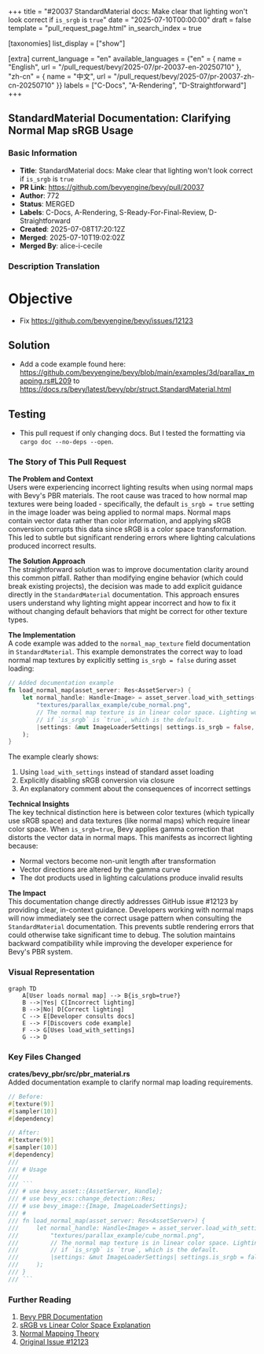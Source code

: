 +++
title = "#20037 StandardMaterial docs: Make clear that lighting won't look correct if `is_srgb` is `true`"
date = "2025-07-10T00:00:00"
draft = false
template = "pull_request_page.html"
in_search_index = true

[taxonomies]
list_display = ["show"]

[extra]
current_language = "en"
available_languages = {"en" = { name = "English", url = "/pull_request/bevy/2025-07/pr-20037-en-20250710" }, "zh-cn" = { name = "中文", url = "/pull_request/bevy/2025-07/pr-20037-zh-cn-20250710" }}
labels = ["C-Docs", "A-Rendering", "D-Straightforward"]
+++

## StandardMaterial Documentation: Clarifying Normal Map sRGB Usage

### Basic Information
- **Title**: StandardMaterial docs: Make clear that lighting won't look correct if `is_srgb` is `true`
- **PR Link**: https://github.com/bevyengine/bevy/pull/20037
- **Author**: 772
- **Status**: MERGED
- **Labels**: C-Docs, A-Rendering, S-Ready-For-Final-Review, D-Straightforward
- **Created**: 2025-07-08T17:20:12Z
- **Merged**: 2025-07-10T19:02:02Z
- **Merged By**: alice-i-cecile

### Description Translation
# Objective

- Fix https://github.com/bevyengine/bevy/issues/12123

## Solution

- Add a code example found here: https://github.com/bevyengine/bevy/blob/main/examples/3d/parallax_mapping.rs#L209 to https://docs.rs/bevy/latest/bevy/pbr/struct.StandardMaterial.html

## Testing

- This pull request if only changing docs. But I tested the formatting via ```cargo doc --no-deps --open```.

### The Story of This Pull Request

**The Problem and Context**  
Users were experiencing incorrect lighting results when using normal maps with Bevy's PBR materials. The root cause was traced to how normal map textures were being loaded - specifically, the default `is_srgb = true` setting in the image loader was being applied to normal maps. Normal maps contain vector data rather than color information, and applying sRGB conversion corrupts this data since sRGB is a color space transformation. This led to subtle but significant rendering errors where lighting calculations produced incorrect results.

**The Solution Approach**  
The straightforward solution was to improve documentation clarity around this common pitfall. Rather than modifying engine behavior (which could break existing projects), the decision was made to add explicit guidance directly in the `StandardMaterial` documentation. This approach ensures users understand why lighting might appear incorrect and how to fix it without changing default behaviors that might be correct for other texture types.

**The Implementation**  
A code example was added to the `normal_map_texture` field documentation in `StandardMaterial`. This example demonstrates the correct way to load normal map textures by explicitly setting `is_srgb = false` during asset loading:

```rust
// Added documentation example
fn load_normal_map(asset_server: Res<AssetServer>) {
    let normal_handle: Handle<Image> = asset_server.load_with_settings(
        "textures/parallax_example/cube_normal.png",
        // The normal map texture is in linear color space. Lighting won't look correct
        // if `is_srgb` is `true`, which is the default.
        |settings: &mut ImageLoaderSettings| settings.is_srgb = false,
    );
}
```

The example clearly shows:
1. Using `load_with_settings` instead of standard asset loading
2. Explicitly disabling sRGB conversion via closure
3. An explanatory comment about the consequences of incorrect settings

**Technical Insights**  
The key technical distinction here is between color textures (which typically use sRGB space) and data textures (like normal maps) which require linear color space. When `is_srgb=true`, Bevy applies gamma correction that distorts the vector data in normal maps. This manifests as incorrect lighting because:
- Normal vectors become non-unit length after transformation
- Vector directions are altered by the gamma curve
- The dot products used in lighting calculations produce invalid results

**The Impact**  
This documentation change directly addresses GitHub issue #12123 by providing clear, in-context guidance. Developers working with normal maps will now immediately see the correct usage pattern when consulting the `StandardMaterial` documentation. This prevents subtle rendering errors that could otherwise take significant time to debug. The solution maintains backward compatibility while improving the developer experience for Bevy's PBR system.

### Visual Representation

```mermaid
graph TD
    A[User loads normal map] --> B{is_srgb=true?}
    B -->|Yes| C[Incorrect lighting]
    B -->|No| D[Correct lighting]
    C --> E[Developer consults docs]
    E --> F[Discovers code example]
    F --> G[Uses load_with_settings]
    G --> D
```

### Key Files Changed

**crates/bevy_pbr/src/pbr_material.rs**  
Added documentation example to clarify normal map loading requirements.

```rust
// Before:
#[texture(9)]
#[sampler(10)]
#[dependency]
```

```rust
// After:
#[texture(9)]
#[sampler(10)]
#[dependency]
///
/// # Usage
///
/// ```
/// # use bevy_asset::{AssetServer, Handle};
/// # use bevy_ecs::change_detection::Res;
/// # use bevy_image::{Image, ImageLoaderSettings};
/// #
/// fn load_normal_map(asset_server: Res<AssetServer>) {
///     let normal_handle: Handle<Image> = asset_server.load_with_settings(
///         "textures/parallax_example/cube_normal.png",
///         // The normal map texture is in linear color space. Lighting won't look correct
///         // if `is_srgb` is `true`, which is the default.
///         |settings: &mut ImageLoaderSettings| settings.is_srgb = false,
///     );
/// }
/// ```
```

### Further Reading
1. [Bevy PBR Documentation](https://docs.rs/bevy/latest/bevy/pbr/struct.StandardMaterial.html)
2. [sRGB vs Linear Color Space Explanation](https://blog.demofox.org/2018/03/10/dont-convert-srgb-u8-to-linear-u8/)
3. [Normal Mapping Theory](https://learnopengl.com/Advanced-Lighting/Normal-Mapping)
4. [Original Issue #12123](https://github.com/bevyengine/bevy/issues/12123)